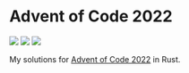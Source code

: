 # Advent of Code 2022
![](https://img.shields.io/badge/day%20📅-18-blue)
![](https://img.shields.io/badge/stars%20⭐-26-yellow)
![](https://img.shields.io/badge/days%20completed-13-red)

My solutions for [Advent of Code 2022](https://adventofcode.com/) in Rust. 
